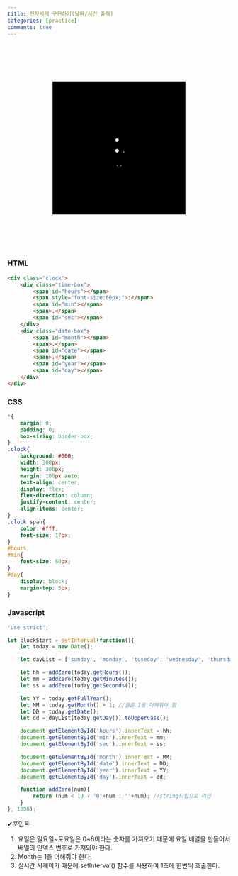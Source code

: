```yaml
---
title: 전자시계 구현하기(날짜/시간 출력)
categories: [practice]
comments: true
---
```


<!-- ![Alt text](/assets/img/clock.jpg) -->
<style>
    .clock{
    background: #000;
    width: 300px;
    height: 300px;
    margin: 100px auto;
    text-align: center;
    display: flex;
    flex-direction: column;
    justify-content: center;
    align-items: center;
    }
    .clock span{
        color: #fff;
        font-size: 17px;
    }
    #hours,
    #min{
        font-size: 60px;
    }
    #day{
        display: block;
        margin-top: 5px;
    }
</style>

<div class="clock">
    <div class="time-box">
        <span id="hours"></span>
        <span style="font-size:60px;">:</span>
        <span id="min"></span>
        <span>.</span>
        <span id="sec"></span>
    </div>
    <div class="date-box">
        <span id="month"></span>
        <span>.</span>
        <span id="date"></span>
        <span>.</span>
        <span id="year"></span>
        <span id="day"></span>
    </div>
</div>

<script>
    'use strict';

    let clockStart = setInterval(function(){
        let today = new Date();

        let dayList = ['sunday', 'monday', 'tuseday', 'wednesday', 'thursday', 'friday', 'saturday'];

        let hh = addZero(today.getHours());
        let mm = addZero(today.getMinutes());
        let ss = addZero(today.getSeconds());

        let YY = today.getFullYear();
        let MM = today.getMonth() + 1; //월은 1을 더해줘야 함
        let DD = today.getDate();
        let dd = dayList[today.getDay()].toUpperCase();

        document.getElementById('hours').innerText = hh;
        document.getElementById('min').innerText = mm;
        document.getElementById('sec').innerText = ss;

        document.getElementById('month').innerText = MM;
        document.getElementById('date').innerText = DD;
        document.getElementById('year').innerText = YY;
        document.getElementById('day').innerText = dd;

        function addZero(num){
            return (num < 10 ? '0'+num : ''+num); //string타입으로 리턴
        }
    }, 1000);
</script>

### HTML
```html
<div class="clock">
    <div class="time-box">
        <span id="hours"></span>
        <span style="font-size:60px;">:</span>
        <span id="min"></span>
        <span>.</span>
        <span id="sec"></span>
    </div>
    <div class="date-box">
        <span id="month"></span>
        <span>.</span>
        <span id="date"></span>
        <span>.</span>
        <span id="year"></span>
        <span id="day"></span>
    </div>
</div>
```

### CSS
```css
*{
    margin: 0;
    padding: 0;
    box-sizing: border-box;
}
.clock{
    background: #000;
    width: 300px;
    height: 300px;
    margin: 100px auto;
    text-align: center;
    display: flex;
    flex-direction: column;
    justify-content: center;
    align-items: center;
}
.clock span{
    color: #fff;
    font-size: 17px;
}
#hours,
#min{
    font-size: 60px;
}
#day{
    display: block;
    margin-top: 5px;
}
```

### Javascript
```js
'use strict';

let clockStart = setInterval(function(){
    let today = new Date();

    let dayList = ['sunday', 'monday', 'tuseday', 'wednesday', 'thursday', 'friday', 'saturday'];

    let hh = addZero(today.getHours());
    let mm = addZero(today.getMinutes());
    let ss = addZero(today.getSeconds());

    let YY = today.getFullYear();
    let MM = today.getMonth() + 1; //월은 1을 더해줘야 함
    let DD = today.getDate();
    let dd = dayList[today.getDay()].toUpperCase();

    document.getElementById('hours').innerText = hh;
    document.getElementById('min').innerText = mm;
    document.getElementById('sec').innerText = ss;

    document.getElementById('month').innerText = MM;
    document.getElementById('date').innerText = DD;
    document.getElementById('year').innerText = YY;
    document.getElementById('day').innerText = dd;

    function addZero(num){
        return (num < 10 ? '0'+num : ''+num); //string타입으로 리턴
    }
}, 1000);
```
✔포인트<br>
1. 요일은 일요일~토요일은 0~6이라는 숫자를 가져오기 때문에 요일 배열을 만들어서
배열의 인덱스 번호로 가져와야 한다.
2. Month는 1을 더해줘야 한다.
3. 실시간 시계이기 때문에 setInterval() 함수를 사용하여 1초에 한번씩 호출한다.


